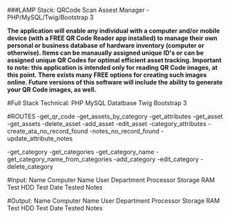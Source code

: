 ###LAMP Stack: QRCode Scan Assest Manager - PHP/MySQL/Twig/Bootstrap 3

<b>The application will enable any individual with a computer and/or mobile device (with a FREE QR Code Reader app installed) to manage their own personal or business database of hardware inventory (computer or otherwise). Items can be manaually assigned unique ID's or can be assigned unique QR Codes for optimal efficient asset tracking. Important to note: this application is intended only for reading QR Code images, at this point. There exists many FREE options for creating such images online. Future versions of this software will include the ability to generate your QR Code images, as well.</b>

#Full Stack Technical: PHP MySQL Datatbase Twig Bootstrap 3

#ROUTES 
-get_qr_code
-get_assets_by_category 
-get_attributes 
-get_asset 
-get_assets 
-delete_asset 
-add_asset 
-edit_asset 
-category_attributes 
-create_ata_no_record_found 
-notes_no_record_found 
-update_attribute_notes

-get_category 
-get_categories 
-get_category_name 
-get_category_name_from_categories 
-add_category 
-edit_category 
-delete_category

#Input: 
Name 
Computer 
Name
User 
Department 
Processor 
Storage 
RAM Test 
HDD Test 
Date Tested 
Notes

#Output: 
Name 
Computer Name
User 
Department 
Processor 
Storage 
RAM 
Test 
HDD 
Test 
Date 
Tested 
Notes
